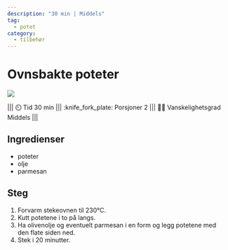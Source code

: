 ```yaml
---
description: "30 min | Middels"
tag:
  - potet
category:
  - tilbehør
---
```


# Ovnsbakte poteter

![](/static/tilbehor/stekt-potet-parmesan.webp)

<!-- dprint-ignore-start -->
||| :timer_clock: Tid
30 min
||| :knife_fork_plate: Porsjoner
2
||| :cook: Vanskelighetsgrad
Middels
|||
<!-- dprint-ignore-end -->

## Ingredienser

- poteter
- olje
- parmesan

## Steg

1. Forvarm stekeovnen til 230°C.
2. Kutt potetene i to på langs.
3. Ha olivenolje og eventuelt parmesan i en form og legg potetene med den flate siden
   ned.
4. Stek i 20 minutter.
